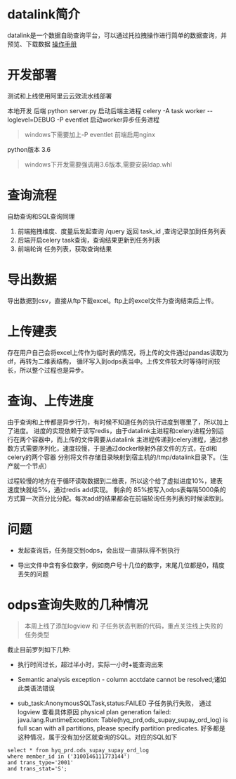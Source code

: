 # datalink简介
datalink是一个数据自助查询平台，可以通过托拉拽操作进行简单的数据查询，并预览、下载数据
[操作手册](https://thoughts.teambition.com/share/5eba5777d9ba2e001a34dedc)

# 开发部署
测试和上线使用阿里云云效流水线部署

本地开发
后端 python server.py 启动后端主进程
celery -A task worker --loglevel=DEBUG -P eventlet 启动worker异步任务进程 
> windows下需要加上-P eventlet
前端启用nginx

python版本 3.6 
> windows下开发需要强调用3.6版本,需要安装ldap.whl

# 查询流程
自助查询和SQL查询同理
1. 前端拖拽维度、度量后发起查询 /query
返回 task_id ,查询记录加到任务列表
2. 后端开启celery task查询，查询结果更新到任务列表
3. 前端轮询 任务列表，获取查询结果


# 导出数据
导出数据到csv，直接从ftp下载excel。ftp上的excel文件为查询结束后上传。

# 上传建表
存在用户自己会将excel上传作为临时表的情况，将上传的文件通过pandas读取为df，再转为二维表结构，
循环写入到odps表当中。上传文件较大时等待时间较长，所以整个过程也是异步。

# 查询、上传进度
由于查询和上传都是异步行为，有时候不知道任务的执行进度到哪里了，所以加上了进度。
进度的实现依赖于读写redis，由于datalink主进程和celery进程分别运行在两个容器中，而上传的文件需要从datalink
主进程传递到celery进程，通过参数方式需要序列化，速度较慢，于是通过docker映射外部文件的方式，在dl和celery的两个容器
分别将文件存储目录映射到宿主机的/tmp/datalink目录下。（生产就一个节点）

过程较慢的地方在于循环读取数据到二维表，所以这个给了虚拟进度10%，建表速度快就给5%，通过redis add实现。
剩余的 85%按写入odps表每隔5000条的方式算一次百分比分配。每次add的结果都会在前端轮询任务列表的时候读取到。


# 问题
- 发起查询后，任务提交到odps，会出现一直排队得不到执行

- 导出文件中含有多位数字，例如商户号十几位的数字，末尾几位都是0，精度丢失的问题

# odps查询失败的几种情况
> 本周上线了添加logview 和 子任务状态判断的代码，重点关注线上失败的任务类型

  截止目前罗列如下几种:

- 执行时间过长，超过半小时，实际一小时+能查询出来


- Semantic analysis exception - column acctdate cannot be resolved;诸如此类语法错误

- sub_task:AnonymousSQLTask,status:FAILED 子任务执行失败， 通过logview 查看具体原因 physical plan generation failed: java.lang.RuntimeException: Table(hyq_prd,ods_supay_supay_ord_log) is full scan with all partitions, please specify partition predicates. 好多都是这种情况，属于没有加分区就查询的SQL。对应的SQL如下
```
select * from hyq_prd.ods_supay_supay_ord_log
where member_id in ('3100146111773144')
and trans_type='2001'
and trans_stat='S';

```





